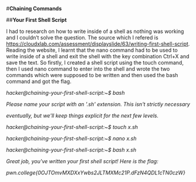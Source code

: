 #**Chaining Commands**

##**Your First Shell Script**

I had to research on how to write inside of a shell as nothing was working and I couldn’t solve the question. The source which I refered is  <https://cloudxlab.com/assessment/displayslide/63/writing-first-shell-script>. Reading the website, I learnt that the nano command had to be used to write inside of a shell and exit the shell with the key combination Ctrl+X and save the text. So firstly, I created a shell script using the touch command, then I used nano command to enter into the shell and wrote the two commands which were supposed to be written and then used the bash command and got the flag.

_hacker@chaining-your-first-shell-script:~$ bash_

_Please name your script with an '.sh' extension. This isn't strictly necessary_

_eventually, but we'll keep things explicit for the next few levels._

_hacker@chaining-your-first-shell-script:~$ touch x.sh_

_hacker@chaining-your-first-shell-script:~$ nano x.sh_

_hacker@chaining-your-first-shell-script:~$ bash x.sh_

_Great job, you've written your first shell script! Here is the flag:_

_pwn.college{0OJTOmvMXDXxYwbs2JLTMXMc21P.dFzN4QDL1cTN0czW}_
